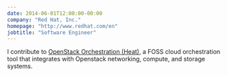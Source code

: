 ```yaml
---
date: 2014-06-01T12:00:00-00:00
company: "Red Hat, Inc."
homepage: "http://www.redhat.com/en"
jobtitle: "Software Engineer"
---
```


I contribute to [OpenStack Orchestration (Heat)][os], a FOSS cloud
orchestration tool that integrates with Openstack networking, compute, and
storage systems.

[os]: https://wiki.openstack.org/wiki/Heat
